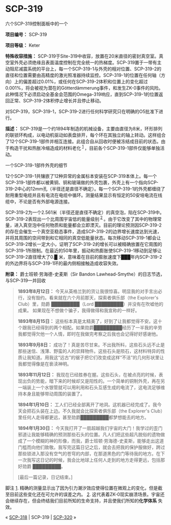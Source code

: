 # SCP-319
                        




六个SCP-319控制面板中的一个



**项目编号：** SCP-319

**项目等级：** Keter

**特殊收容措施：** SCP-319于Site-319中收容，放置在20米直径的密封真空室。真空室外壳必须绝缘且表面温度控制在完全统一的热梯度。SCP-319置于一带有主动阻尼减震系统的平台上，每一个SCP-319-1与外壳的相对位置、SCP-319-2的直径和位置需要由高精度的激光照准器持续监控。SCP-319-1的位置在任何轴（方向）上的偏差超过0.01%，或任何在SCP-319-2体积和位置上的变化超过0.001%，将会被视为潜在的Götterdämmerung事件，和发生ZK-0事件的风险。此种情况下必须启动全基金会范围的Omega-319响应，直到SCP-319-1的位置返回正常、SCP-319-2体积停止增长并且停止移动。

对SCP-319，SCP-319-1，SCP-319-2进行任何科学研究只在明确的O5批准下进行。

**描述：** SCP-319是一个约1894年制造的机械设备，主要由直径为8米，环形排列的联锁环构成，以电动机驱动如表盘排开，每个环在其独立的轴上转动。这样组合了12个SCP-319-1部件并相互连接。此组合自从回收时便被冻结成目前的状态。由于构造干扰和热胀冷缩造成的材料老化<sup class='footnoteref'>
 <a shape='rect' class='footnoteref' id='footnoteref-1' href='javascript:;' onclick='WIKIDOT.page.utils.scrollToReference(&apos;footnote-1&apos;)'>1</a>
</sup>，目前各个SCP-319-1部件仅能够单独活动。



一个SCP-319-1部件外壳的细节



12个SCP-319-1共镶嵌了12种异常的金属标本安装在SCP-319本体上。每一个SCP-319-1部件都以被黄铜、铜和玻璃做的外壳包裹，外壳上有一个指向SCP-319-2中心的12mm孔（半径还是直径不确定）。每一个SCP-319-1的外壳都缠绕了耐用重型电缆并且有电流在电缆中循环。测量结果显示有恒定的50安培电流在线缆中，不论是否有外部电源连接。

SCP-319-2为一个2.561米（半径还是直径不确定）的真空泡，陷在SCP-319中。SCP-319-2表现出一个比周围宇宙低的能量级别<sup class='footnoteref'>
 <a shape='rect' class='footnoteref' id='footnoteref-2' href='javascript:;' onclick='WIKIDOT.page.utils.scrollToReference(&apos;footnote-2&apos;)'>2</a>
</sup>。由于它改变了其中的物理常量，进入真空泡中任何物质和能量都会立即湮灭。目前的理论预测因SCP-319-2的存在会催生一个真空亚稳态事件，造成SCP-319-2的边界增长速度达到光速，并将其周围的空间带到和它相同的真空低能量状态。每次移动SCP-319-1都会让SCP-319-2增长一定大小，证明了SCP-319-2的增长可以被精确放置在它周围的SCP-319-1所限制。在最近的50年里，振动和热膨胀使SCP-319-1移动到足够让SCP-319-2直径增大了0.█ 米，意味着在目前的膨胀速度下███年内SCP-319-2的外边界将与SCP-319-1环的最内侧相接触造成收容失效。

**附录：** 爵士班顿·劳海德-史麦斯（Sir Bandon Lawhead-Smythe）的日志节选，与SCP-319一并回收


> **1893年8月12日：** 今天从英格兰到的货让我很惊喜。明显我的对手言出必行，没有毁约。看来就在六个月前那天，探索者俱乐部（the Explorer's Club）里，勋爵 █████████（Lord █████████）并没有在吹嘘他的成果。 如果现在不想做个骗子，我得做得和我宣称的一样好。
> 
> **1893年8月15日：** 这些标本真是太精美了，好到了让我都觉得不安。这十个跟我已经得到的两个相配。如果勋爵█████████经历了一半我的辛劳我都觉得欠他一个人情，即时在我做完考察之后我也会记得好好感谢他。
> 
> **1893年9月8日：** 成功了！真是苦尽甘来。不出我所料，这些石头远不止是那些迷信、浅薄、野蛮的人的崇拜物件。这些石头是陨石，这材料特异的性质让我知道。用我这“远古”的锯子把它们改变成这样“不洁”的几何形状里让我都觉得像是在亵渎神明。
> 
> **1893年11月12日：** 我现在已经胜券在握。这些石头，在被点亮的时候，表现出负的势能，暗下来的时候却又是阳性的。一个简单的铜制外壳，再在另一端装上一个水银管就可以用利用和石头互感生成的电流了，这电流足够维持本身且能够带动周围的装置了。
> 
> **1894年1月10日：** 工人们已经全部离开了地洞。这机器已经完成了。我今天会把石头装在上边。不久我就会比探索者俱乐部（the Explorer's Club）里任何人走得都更远，甚至勋爵█████████都梦想能去的地方。
> 
> **1894年1月30日：** 今天我打开了一扇超越我们宇宙的大门！我学过的歪门邪道让我能够精确的预测那些石头的位置。凡人们把这些超凡脱俗的遗物做成了一个模糊的神的形像，而我，爵士班顿·劳海德-史麦斯，能够走出这道门槛而向他们致敬。我写完这篇日记之后，就会去把我的保护服做好，跨过那些锁进入那没有空气的苍穹的内部，在那道黑色的门等待我的地方。在下一次我写这日记的时候，我会比地球上任何人走到的地方走得更远，包括那好勋爵 █████████。
> 
> [最后一篇记录，日记结束。]
> 


脚注
<a shape='rect' href='javascript:;' onclick='WIKIDOT.page.utils.scrollToReference(&apos;footnoteref-1&apos;)'>1</a>. 精确的测量显示出了因为引力潮汐效应使得位置在微观上的变化，但是截至目前这些变化还在可允许的误差之内。
<a shape='rect' href='javascript:;' onclick='WIKIDOT.page.utils.scrollToReference(&apos;footnoteref-2&apos;)'>2</a>. 这代表着ZK-0现实崩溃场景。宇宙还会继续存在，但会终结我们目前所知的生命支持，并且使我们所知的**化学体系** 失效。



« [SCP-318](/scp-318) | SCP-319 | [SCP-320](/scp-320) »





                    